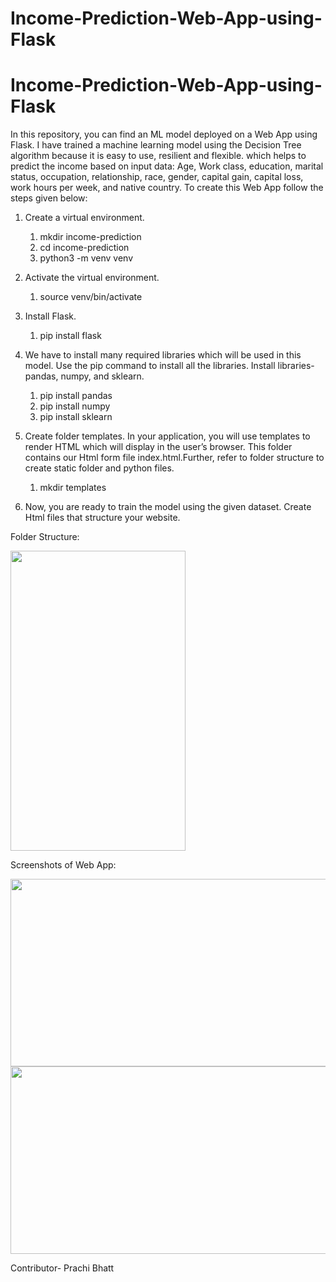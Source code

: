 # Income-Prediction-Web-App-using-Flask
# Income-Prediction-Web-App-using-Flask

In this repository, you can find an ML model deployed on a Web App using Flask. I have trained a machine learning model using the Decision Tree algorithm because it is easy to use, resilient and flexible. which helps to predict the income based on input data:
Age, Work class, education, marital status, occupation, relationship, race, gender, capital gain, capital loss, work hours per week, and native country.
To create this Web App follow the steps given below:
 

1. Create a virtual environment.
    1. mkdir income-prediction
    2. cd income-prediction
    3. python3 -m venv venv

2. Activate the virtual environment.
    1. source venv/bin/activate
    
3. Install Flask.
    1. pip install flask
    
4. We have to install many required libraries which will be used in this model. Use the pip command to install all the libraries. Install libraries- pandas, numpy, and sklearn.
    1. pip install pandas
    2. pip install numpy
    3. pip install sklearn
    
5. Create folder templates. In your application, you will use templates to render HTML which will display in the user’s browser. This folder contains our Html form file index.html.Further, refer to folder structure to create static folder and python files.
    1. mkdir templates

6. Now, you are ready to train the model using the given dataset. Create Html files that structure your website.

Folder Structure:


<img src="images4readme/Folder Structure.png" width="280" height="480">






Screenshots of Web App:


<img src="images4readme/Web App img 1.png" width="600" height="300">





<img src="images4readme/Web App img2.png" width="600" height="300">




Contributor- Prachi Bhatt

